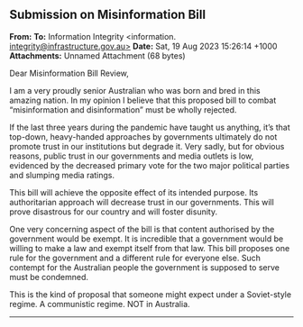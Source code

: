 ## Submission on Misinformation Bill

**From:**
**To:** Information Integrity <information. [integrity@infrastructure.gov.au>](mailto:information._integrity@infrastructure.gov.au)
**Date:** Sat, 19 Aug 2023 15:26:14 +1000
**Attachments:** Unnamed Attachment (68 bytes)

Dear Misinformation Bill Review,

I am a very proudly senior Australian who was born and bred in this amazing nation. In my opinion I believe that this
proposed bill to combat “misinformation and disinformation” must be wholly rejected.

If the last three years during the pandemic have taught us anything, it’s that top-down, heavy-handed approaches by
governments ultimately do not promote trust in our institutions but degrade it. Very sadly, but for obvious reasons,
public trust in our governments and media outlets is low, evidenced by the decreased primary vote for the two major
political parties and slumping media ratings.

This bill will achieve the opposite effect of its intended purpose. Its authoritarian approach will decrease trust in our
governments. This will prove disastrous for our country and will foster disunity.

One very concerning aspect of the bill is that content authorised by the government would be exempt. It is incredible
that a government would be willing to make a law and exempt itself from that law. This bill proposes one rule for the
government and a different rule for everyone else. Such contempt for the Australian people the government is
supposed to serve must be condemned.

This is the kind of proposal that someone might expect under a Soviet-style regime. A communistic regime. NOT in
Australia.


-----

